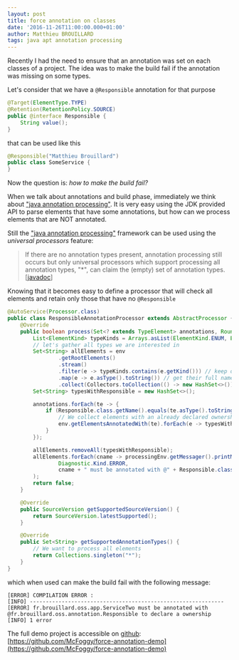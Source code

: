 ```yaml
---
layout: post
title: force annotation on classes
date: '2016-11-26T11:00:00.000+01:00'
author: Matthieu BROUILLARD
tags: java apt annotation processing
---
```


Recently I had the need to ensure that an annotation was set on each classes of a project.
The idea was to make the build fail if the annotation was missing on some types.

Let's consider that we have a `@Responsible` annotation for that purpose

``` java
@Target(ElementType.TYPE)
@Retention(RetentionPolicy.SOURCE)
public @interface Responsible {
    String value();
}
```

that can be used like this

``` java
@Responsible("Matthieu Brouillard")
public class SomeService {
}
```

Now the question is: _how to make the build fail?_

When we talk about annotations and build phase, immediately we think about ["java annotation processing"](http://docs.oracle.com/javase/8/docs/api/javax/annotation/processing/package-summary.html).
It is very easy using the JDK provided API to parse elements that have some annotations, but how can we process elements that are NOT annotated.

Still the ["java annotation processing"](http://docs.oracle.com/javase/8/docs/api/javax/annotation/processing/package-summary.html) framework can be used using the _universal processors_ feature:

> If there are no annotation types present, annotation processing still occurs but only universal processors
> which support processing all annotation types, "*", can claim the (empty) set of annotation types. [[javadoc](http://docs.oracle.com/javase/8/docs/api/javax/annotation/processing/Processor.html)]

Knowing that it becomes easy to define a processor that will check all elements and retain only those that have no `@Responsible`  

``` java
@AutoService(Processor.class)
public class ResponsibleAnnotationProcessor extends AbstractProcessor {
    @Override
    public boolean process(Set<? extends TypeElement> annotations, RoundEnvironment env) {
        List<ElementKind> typeKinds = Arrays.asList(ElementKind.ENUM, ElementKind.INTERFACE, ElementKind.CLASS);
        // let's gather all types we are interested in
        Set<String> allElements = env
                .getRootElements()
                .stream()
                .filter(e -> typeKinds.contains(e.getKind())) // keep only interesting elements
                .map(e -> e.asType().toString()) // get their full name
                .collect(Collectors.toCollection(() -> new HashSet<>()));
        Set<String> typesWithResponsible = new HashSet<>();

        annotations.forEach(te -> {
            if (Responsible.class.getName().equals(te.asType().toString())) {
                // We collect elements with an already declared ownership
                env.getElementsAnnotatedWith(te).forEach(e -> typesWithResponsible.add(e.asType().toString()));
            }
        });

        allElements.removeAll(typesWithResponsible);
        allElements.forEach(cname -> processingEnv.getMessager().printMessage(
                Diagnostic.Kind.ERROR,
                cname + " must be annotated with @" + Responsible.class.getName() + " to declare a ownership")
        );
        return false;
    }

    @Override
    public SourceVersion getSupportedSourceVersion() {
        return SourceVersion.latestSupported();
    }

    @Override
    public Set<String> getSupportedAnnotationTypes() {
        // We want to process all elements
        return Collections.singleton("*");
    }
}
```

which when used can make the build fail with the following message:

```
[ERROR] COMPILATION ERROR :
[INFO] -------------------------------------------------------------
[ERROR] fr.brouillard.oss.app.ServiceTwo must be annotated with @fr.brouillard.oss.annotation.Responsible to declare a ownership
[INFO] 1 error
```

The full demo project is accessible on [github](https://github.com/McFoggy/force-annotation-demo): [https://github.com/McFoggy/force-annotation-demo](https://github.com/McFoggy/force-annotation-demo)
